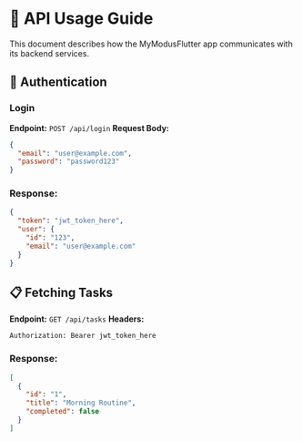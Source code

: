 # 📡 API Usage Guide

This document describes how the MyModusFlutter app communicates with its backend services.

## 🔐 Authentication

### Login
**Endpoint:** `POST /api/login`
**Request Body:**
```json
{
  "email": "user@example.com",
  "password": "password123"
}
```

### Response:
```json
{
  "token": "jwt_token_here",
  "user": {
    "id": "123",
    "email": "user@example.com"
  }
}
```

## 📋 Fetching Tasks
**Endpoint:** `GET /api/tasks`
**Headers:**
```
Authorization: Bearer jwt_token_here
```

### Response:
```json
[
  {
    "id": "1",
    "title": "Morning Routine",
    "completed": false
  }
]
```
